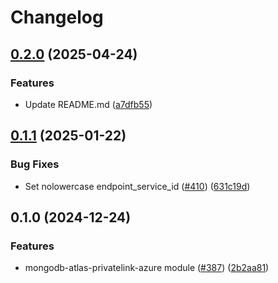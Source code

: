 # Changelog

## [0.2.0](https://github.com/prefapp/tfm/compare/mongodb-atlas-azure-privatelink-v0.1.1...mongodb-atlas-azure-privatelink-v0.2.0) (2025-04-24)


### Features

* Update README.md ([a7dfb55](https://github.com/prefapp/tfm/commit/a7dfb55b83447cf3ef08d168ab756e791f322e7a))

## [0.1.1](https://github.com/prefapp/tfm/compare/mongodb-atlas-azure-privatelink-v0.1.0...mongodb-atlas-azure-privatelink-v0.1.1) (2025-01-22)


### Bug Fixes

* Set nolowercase endpoint_service_id ([#410](https://github.com/prefapp/tfm/issues/410)) ([631c19d](https://github.com/prefapp/tfm/commit/631c19de47cb09c98245bccb09f514844467652d))

## 0.1.0 (2024-12-24)


### Features

* mongodb-atlas-privatelink-azure module ([#387](https://github.com/prefapp/tfm/issues/387)) ([2b2aa81](https://github.com/prefapp/tfm/commit/2b2aa813deb9fdcaf2b5ed6536477c066512fbc2))
